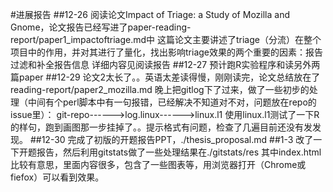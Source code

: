 #进展报告
##12-26
    阅读论文Impact of Triage: a Study of Mozilla and Gnome，论文报告已经写进了paper-reading-report/paper1_impactoftriage.md中
    这篇论文主要讲述了triage（分流）在整个项目中的作用，并对其进行了量化，找出影响triage效果的两个重要的因素：报告过滤和补全报告信息
    详细内容见阅读报告
##12-27
预计跑R实验程序和读另外两篇paper
##12-29
	论文2太长了。。英语太差读得慢，刚刚读完，论文总结放在了reading-report/paper2_mozilla.md	晚上把gitlog下了过来，做了一些初步的处理（中间有个perl脚本中有一句报错，已经解决不知道对不对，问题放在repo的issue里）：
    git-repo------>log.linux------>linux.l1
    使用linux.l1测试了一下R的样句，跑到画图那一步挂掉了。。提示格式有问题，检查了几遍目前还没有发发现。
##12-30
	完成了初版的开题报告PPT，./thesis_proposal.md
##1-3
	改了一下开题报告，然后利用gitstats做了一些处理结果在./gitstats/res
    其中index.html比较有意思，里面内容很多，包含了一些图表等，用浏览器打开（Chrome或fiefox）可以看到效果。